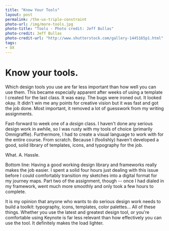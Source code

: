 ```yaml
---
title: "Know Your Tools"
layout: post
permalink: /the-ux-triple-constraint
photo-url: /img/more-tools.jpg
photo-title: "Tools - Photo credit: Jeff Bullas"
photo-credit: Jeff Bullas
photo-credit-url: "http://www.shutterstock.com/gallery-1445165p1.html" 
tags:
- UX
---
```


# Know your tools.

Which design tools you use are far less important than how well you can use them. This became especially apparent after weeks of using a template I created for the last class. It was easy. The bugs were ironed out. It looked okay. It didn't win me any points for creative vision but it was fast and got the job done. Most important, it removed a lot of guesswork from my writing assignments.

Fast-forward to week one of a *design* class. I haven't done any serious design work in awhile, so I was rusty with my tools of choice (primarily Omnigraffle). Furthermore, I had to create a visual language to work with for the entire course. From scratch. Because I (foolishly) haven't developed a good, solid library of templates, icons, and typography for the job.

What. A. Hassle.

Bottom line: Having a good working design library and frameworks really makes the job easier. I spent a solid four hours just dealing with this issue before I could comfortably transition my sketches into a digital format for my journey maps. Part two of the assignment, though -- once I had dialed in my framework, went much more smoothly and only took a few hours to complete.

It is my opinion that anyone who wants to do serious design work needs to build a toolkit: typography, icons, templates, color palettes... All of these things. Whether you use the latest and greatest design tool, or you're comfortable using Keynote is far less relevant than how effectively you can use the tool. It definitely makes the load lighter.